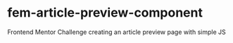 # fem-article-preview-component
 Frontend Mentor Challenge creating an article preview page with simple JS

